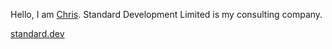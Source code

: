 Hello, I am [Chris](https://github.com/cjwallace).
Standard Development Limited is my consulting company.

[standard.dev](https://standard.dev)

